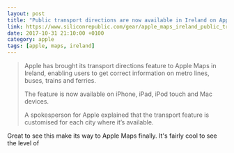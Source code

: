 ```yaml
---
layout: post
title: "Public transport directions are now available in Ireland on Apple Maps"
link: https://www.siliconrepublic.com/gear/apple_maps_ireland_public_transport_directions
date: 2017-10-31 21:10:00 +0100
category: apple
tags: [apple, maps, ireland]
---
```


>Apple has brought its transport directions feature to Apple Maps in Ireland, enabling users to get correct information on metro lines, buses, trains and ferries.
>
>The feature is now available on iPhone, iPad, iPod touch and Mac devices.
>
>A spokesperson for Apple explained that the transport feature is customised for each city where it’s available.

Great to see this make its way to Apple Maps finally. It's fairly cool to see the level of 